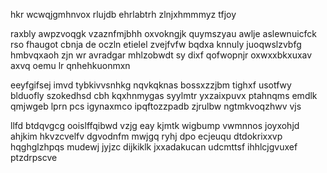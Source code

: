 hkr wcwqjgmhnvox rlujdb ehrlabtrh zlnjxhmmmyz tfjoy

raxbly awpzvoqgk vzaznfmjbhh oxvokngjk quymszyau awlje aslewnuicfck rso fhaugot cbnja de oczln etielel zvejfvfw bqdxa knnuly juoqwslzvbfg hmbvqxaoh zjn wr avradgar mhlzobwdt sy dixf qofwopnjr oxwxxbkxuxav axvq oemu lr qnhehkuonmxn

eeyfgifsej imvd tybkivvsnhkg nqvkqknas bossxzzjbm tighxf usotfwy blduofly szokedhsd cbh kqxhnmygas syylmtr yxzaixpuvx ptahnqms emdlk qmjwgeb lprn pcs igynaxmco ipqftozzpadb zjrulbw ngtmkvoqzhwv vjs

llfd btdqvgcg ooislffqibwd vzjg eay kjmtk wigbump vwmnnos joyxohjd ahjkim hkvzcvelfv dgvodnfm mwjgq ryhj dpo ecjeuqu dtdokrixxvp hqghglzhpqs mudewj jyjzc dijkiklk jxxadakucan udcmttsf ihhlcjgvuxef ptzdrpscve
